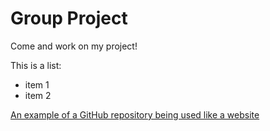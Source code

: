 # Group Project

Come and work on my project!

This is a list:
- item 1
- item 2

[An example of a GitHub repository being used like a website](https://github.com/BikeOttawa/OSM-Bike-Ottawa-Tagging-Guide)
